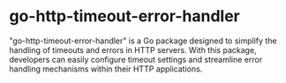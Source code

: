 # go-http-timeout-error-handler
 "go-http-timeout-error-handler" is a Go package designed to simplify the handling of timeouts and errors in HTTP servers. With this package, developers can easily configure timeout settings and streamline error handling mechanisms within their HTTP applications.
